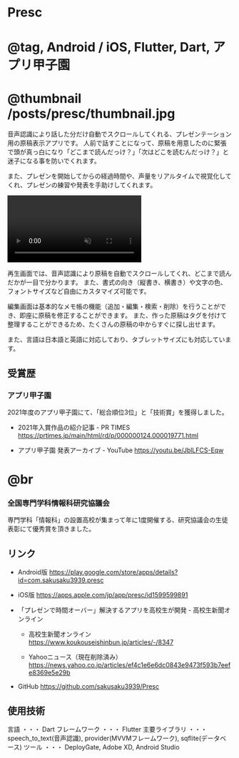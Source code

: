 # Presc
# @tag, Android / iOS, Flutter, Dart, アプリ甲子園
# @thumbnail /posts/presc/thumbnail.jpg

音声認識により話した分だけ自動でスクロールしてくれる、プレゼンテーション用の原稿表示アプリです。
人前で話すことになって、原稿を用意したのに緊張で頭が真っ白になり「どこまで読んだっけ？」「次はどこを読むんだっけ？」と迷子になる事を防いでくれます。

また、プレゼンを開始してからの経過時間や、声量をリアルタイムで視覚化してくれ、プレゼンの練習や発表を手助けしてくれます。

<video src="/posts/presc/app-video.mp4" controls autoplay muted></video>

再生画面では、音声認識により原稿を自動でスクロールしてくれ、どこまで読んだかが一目で分かります。 また、書式の向き（縦書き、横書き）や文字の色、フォントサイズなど自由にカスタマイズ可能です。

編集画面は基本的なメモ帳の機能（追加・編集・検索・削除）を行うことができ、即座に原稿を修正することができます。
また、作った原稿はタグを付けて整理することができるため、たくさんの原稿の中からすぐに探し出せます。

また、言語は日本語と英語に対応しており、タブレットサイズにも対応しています。

## 受賞歴
### アプリ甲子園
2021年度のアプリ甲子園にて、「総合順位3位」と「技術賞」を獲得しました。

- 2021年入賞作品の紹介記事 - PR TIMES
https://prtimes.jp/main/html/rd/p/000000124.000019771.html

- アプリ甲子園 発表アーカイブ - YouTube
https://youtu.be/JblLFCS-Eqw
# @br

### 全国専門学科情報科研究協議会
専門学科「情報科」の設置高校が集まって年に1度開催する、研究協議会の生徒表彰にて優秀賞を頂きました。

## リンク

- Android版
  https://play.google.com/store/apps/details?id=com.sakusaku3939.presc

- iOS版
  https://apps.apple.com/jp/app/presc/id1599599891

- 「プレゼンで時間オーバー」解決するアプリを高校生が開発 - 高校生新聞オンライン
  - 高校生新聞オンライン
    https://www.koukouseishinbun.jp/articles/-/8347

  - Yahooニュース（現在削除済み）
    https://news.yahoo.co.jp/articles/ef4c1e6e6dc0843e9473f593b7eefe8369e5e29b

- GitHub
  https://github.com/sakusaku3939/Presc

## 使用技術

言語 ・・・ Dart
フレームワーク ・・・ Flutter
主要ライブラリ ・・・ speech_to_text(音声認識), provider(MVVMフレームワーク), sqflite(データベース)
ツール ・・・ DeployGate, Adobe XD, Android Studio